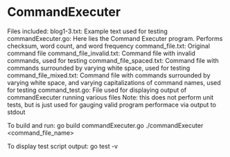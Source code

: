 # CommandExecuter

Files included:
  blog1-3.txt: Example text used for testing
  commandExecuter.go:  Here lies the Command Executer program.  Performs checksum, word count, and word frequency
  command_file.txt: Original command file
  command_file_invalid.txt: Command file with invalid commands, used for testing
  command_file_spaced.txt: Command file with commands surrounded by varying white space, used for testing
  command_file_mixed.txt: Command file with commands surrounded by varying white space, and varying capitalizations of command names, used for testing
  command_test.go: File used for displaying output of commandExecuter running various files
    Note: this does not perform unit tests, but is just used for gauging valid program performace via output to stdout
  

To build and run:
go build commandExecuter.go
./commandExecuter <command_file_name>

To display test script output:
go test -v
